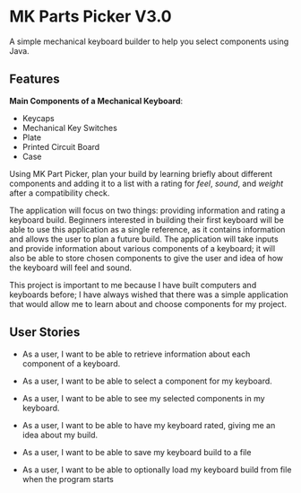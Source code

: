 # MK Parts Picker V3.0
A simple mechanical keyboard builder to help you select components using Java.
## Features
**Main Components of a Mechanical Keyboard**:
- Keycaps
- Mechanical Key Switches
- Plate
- Printed Circuit Board
- Case

Using MK Part Picker, plan your build by learning briefly about different components and adding it to a list 
with a rating for *feel*, *sound*, and *weight* after a compatibility check.

The application will focus on two things: providing information and rating a keyboard build. Beginners interested 
in building their first keyboard will be able to use this application as a single reference, as it contains information
and allows the user to plan a future build. The application will take inputs and provide information about various 
components of a keyboard; it will also be able to store chosen components to give the user and idea of how the keyboard
will feel and sound. 

This project is important to me because I have built computers and keyboards before; I have always wished that there 
was a simple application that would allow me to learn about and choose components for my project. 

## User Stories
- As a user, I want to be able to retrieve information about each component of a keyboard.

- As a user, I want to be able to select a component for my keyboard.

- As a user, I want to be able to see my selected components in my keyboard.

- As a user, I want to be able to have my keyboard rated, giving me an idea about my build.

- As a user, I want to be able to save my keyboard build to a file

- As a user, I want to be able to optionally load my keyboard build from file when the program starts